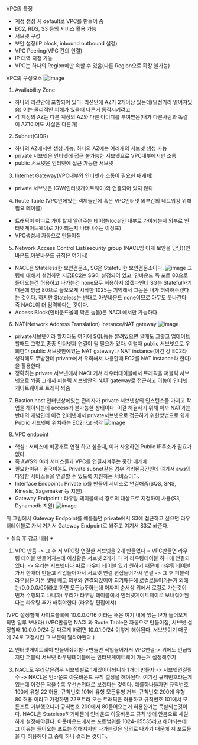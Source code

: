VPC의 특징
* 계정 생성 시 default로 VPC를 만들어 줌
* EC2, RDS, S3 등의 서비스 활용 가능
* 서브넷 구성
* 보안 설정(IP block, inbound outbound 설정)
* VPC Peering(VPC 간의 연결)
* IP 대역 지정 가능
* VPC는 하나의 Region에만 속할 수 있음(다른 Region으로 확장 불가능)

VPC의 구성요소
![image](https://user-images.githubusercontent.com/67897827/179925121-564abc40-4455-40f9-9e1f-fd2a8130c1f0.png)
1. Availability Zone
- 하나의 리젼안에 포함되어 있다. 리젼안에 AZ가 2개이상 있는데(일정거리 떨어져있음) 이는 물리적인 피해가 있을때 다른거 동작시키려고
- 각 계정의 AZ는 다른 계정의 AZ와 다른 아이디를 부여받음(내가 다른사람과 똑같이 AZ1이어도 사실은 다른거)

2. Subnet(CIDR)
- 하나의 AZ에서만 생성 가능, 하나의 AZ에는 여러개의 서브넷 생성 가능
- private 서브넷은 인터넷에 접근 불가능한 서브넷으로 VPC내부에서만 소통
- public 서브넷은 인터넷에 접근 가능한 서브넷

3. Internet Gateway(VPC내부와 인터넷과 소통이 필요한 매개체)
- private 서브넷은 IGW(인터넷게이트웨이)와 연결되어 있지 않다.

4. Route Table (VPC안에있는 객체들간에 혹은 VPC인터넷 외부간의 네트워킹 위해 필요 테이블)
- 트래픽이 어디로 가야 할지 알려주는 테이블(local인 내부로 가야되는지 외부로 인터넷게이트웨이로 가야되는지 나태내주는 이정표)
- VPC생성시 자동으로 만들어짐

5. Network Access Control List/security group (NACL임 이게 보안을 담당)(인바운드,아웃바운드 규칙은 여기서)
- NACL은 Stateless한 보안검문소, SG은 Stateful한 보안검문소이다.
![image](https://user-images.githubusercontent.com/67897827/180002968-ff150f47-7c26-477d-bbaa-f47d2a8b21d7.png)
그림에 대해서 설명하면 지금EC2는 SG이 설정되어 있고, 인바운드 즉 포트 80으로 들어오는건 허용하고 나가는건 none모두 허용하지 않겠다인데 SG는 
Stateful하기 때문에 방금 80으로 들오오게 시작한 1025는 기억해서 그놈은 내가 허락해주겠다는 것이다. 하지만 Stateless는 반대로 아웃바운드 none이므로 아무도 못나간다
즉 NACL이 더 엄격하다는 것이다.
- Access Block(인바운드올떄 막은 놈들)은 NACL에서만 가능하다.

6. NAT(Network Address Translation) instance/NAT gateway
![image](https://user-images.githubusercontent.com/67897827/179946401-1a4626d8-fd4b-46a5-88b3-b00582002a69.png)
- private서브넷이라 할지라도 여기에 SQL등등 깔려있으면 깔때도 그렇고 업데이트 할때도 그렇고,종종 인터넷과 연결이 될 필요가 있다. 
이럴때 public 서브넷으로 우회한다 public 서브넷안에있는 NAT gateway나 NAT instance(이건 걍 EC2라 생각해도 무방한데 private에서 우회해서 사용할때 EC2를 NAT instance라 한다)을
활용한다.
- 정확히는 private 서브넷에서 NACL거쳐 라우터테이블에서 트래픽을 퍼블릭 서브넷으로 쏴줌 그래서 퍼블릭 서브넷안의 NAT gateway로 접근하고 이놈이 인터넷 게이트웨이로 트래픽 쏴줌

7. Bastion host
인터넷상에있는 관리자가 private 서브넷상의 인스턴스들 가지고 작업을 해야되는데 access가 불가능한 상태이다. 이걸 해결하기 위해 아까 NAT과는 반대의 개념인데
이건 인테넷에서 private서브넷으로 접근하기 위한방법으로 쉽게 Public 서브넷에 위치하는 EC2라고 생각
![image](https://user-images.githubusercontent.com/67897827/179949269-639ef815-bd0b-415c-be9e-e3f3da4fcc77.png)

8. VPC endpoint
- 핵심 : 서비스에 비공개로 연결 하고 싶을때, 이거 사용하면 Public IP주소가 필요가 없다.
- 즉 AWS의 여러 서비스들과 VPC를 연결시켜주는 중간 매개체 
- 필요한이유 : 결국이놈도 Private subnet같은 경우 격리된공간인데 여기서 aws의 다양한 서비스들을 연결할 수 있도록 지원하는 서비스이다.
- Interface Endpoint : Private ip를 만들어 서비스로 연결해줌(SQS, SNS, Kinesis, Sagemaker 등 지원)
- Gateway Endpoint : 라우팅 테이블에서 경로의 대상으로 지정하여 사용(S3, Dynamodb 지원)
![image](https://user-images.githubusercontent.com/67897827/179950890-f4031426-5ea9-4816-a17a-cb6ea444f3eb.png)

위 그림에서 Gateway Endpoint를 예를들면 private에서 S3에 접근하고 싶으면 라우터테이블로 가서 거기서 Gateway Endpoint로 쏴주고 여기서 S3로 쏴준다.

 ※ 실습 후 참고 내용 ※
1. VPC 만듬 -> 그 후 저 VPC랑 연결한 서브넷을 2개 만들었다 = VPC만들면 라우팅 테이블 만들어지는데 이상황은 서브넷 2개가 다 저 라우팅테이블 하나에 연결되있다.
-> 우리는 서브넷마다 따로 라우터 테이블 있기 원하기 때문에 라우팅 테이블가서 한개더 만들고 작업들어가서 서브넷 연결 편집들어가서 연결
-> 그 후 퍼블릭 라우팅은 기본 셋팅 빼고 외부와 연결되있어야 되기때문에 로컬로들어가는거 외에는(0.0.0.0/0이라고 하면 모든ip뜻하는데 어짜피 순서상 위에서 
로컬로 가는것이 먼저 수행되고 나니까) 우리가 라우팅 테이블에서 인터넷게이트웨이로 보내줘야된다는 라우팅 추가 해줘야한다.(라우팅 편집에서)

(VPC 설정할때 사이드블록에 10.0.0.0/16 이라는 뜻은 여기 내에 있는 IP가 들어오게되면 일루 보내라)
(VPC만들면 NACL과 Route Table은 자동으로 만들어짐, 서브넷 설정할때 10.0.0.0/24 랑 다르게 하려면 10.0.1.0/24 이렇게 해야된다. 
서브넷이기 때문에 24로 고정시킨 그 부분이 달라야된다.)

2. 인터넷게이트웨이 만들어줘야함->만들면 작업들어가서 VPC연결-> 위에도 언급했지만 퍼블릭 서브넷 라우팅테이블에는 인터넷게이트웨이 가는거 설정해주기

3. NACL도 우리같은경우 서브넷별로 1개있어야되니까 1개더 만들자 -> 서브넷연결필수 -> NACL은 인바운드 아웃바운드 규칙 설정을 해야된다. 여기선 규칙번호라는게
있는데 이것은 작을수록 우선순위대로 보겠다는 것이다. 예를하나들자면 규칙번호 100에 유형 22 허용, 규칙번호 101에 유형 모든유형 거부, 규칙번호 200에 유형 80 허용
이라고 가정하면 22포트러 오는 트래픽은 허용하고 규칙번호 101에서 모든포트 거부했으니까 규칙번호 200에서 80들어오는거 허용한거는 묵살되는것이다.
NACL은 Stateless하기때문에 인바운드 아웃바운드 규칙 밖에 안봄으로 세밀하게 설정해야된다. 아웃바운드에서는 포트범위를 1024-65535라고 해야되는데 그 이유는
들어오는 포트는 정해지지만 나가는것은 임의로 나가기 때문에 저 포트들을 다 허용해야 그 중에 하나 걸리는 것이다.







